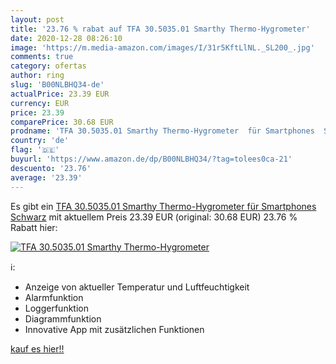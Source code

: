 ```yaml
---
layout: post
title: '23.76 % rabat auf TFA 30.5035.01 Smarthy Thermo-Hygrometer'
date: 2020-12-28 08:26:10
image: 'https://m.media-amazon.com/images/I/31r5KftLlNL._SL200_.jpg'
comments: true
category: ofertas
author: ring
slug: 'B00NLBHQ34-de'
actualPrice: 23.39 EUR
currency: EUR
price: 23.39
comparePrice: 30.68 EUR
prodname: 'TFA 30.5035.01 Smarthy Thermo-Hygrometer  für Smartphones  Schwarz'
country: 'de'
flag: '🇩🇪'
buyurl: 'https://www.amazon.de/dp/B00NLBHQ34/?tag=tolees0ca-21'
descuento: '23.76'
average: '23.39'
---
```


Es gibt ein [TFA 30.5035.01 Smarthy Thermo-Hygrometer  für Smartphones  Schwarz](https://www.amazon.de/dp/B00NLBHQ34/?tag=tolees0ca-21) mit aktuellem Preis 23.39 EUR (original: 30.68 EUR) 23.76 % Rabatt hier:

[![TFA 30.5035.01 Smarthy Thermo-Hygrometer](https://m.media-amazon.com/images/I/31r5KftLlNL._SL200_.jpg)](https://www.amazon.de/dp/B00NLBHQ34/?tag=tolees0ca-21)

ℹ️:

- Anzeige von aktueller Temperatur und Luftfeuchtigkeit
- Alarmfunktion
- Loggerfunktion
- Diagrammfunktion
- Innovative App mit zusätzlichen Funktionen

[kauf es hier!!](https://www.amazon.de/dp/B00NLBHQ34/?tag=tolees0ca-21)
